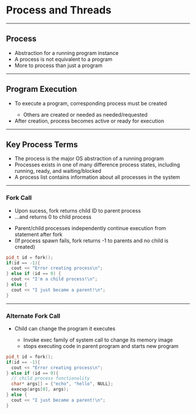 # Process and Threads
---

## Process
<ul>
  <li>Abstraction for a running program instance</li>
  <li>A process is not equivalent to a program</li>
  <li>More to process than just a program</li>
</ul>

---
## Program Execution
<ul>
  <li>To execute a program, corresponding process must be created</li>
  <ul>
      <li>Others are created or needed as needed/requested</li>
    </ul>
  <li>After creation, process becomes active or ready for execution</li>
</ul>

---
## Key Process Terms
<ul>
  <li>The process is the major OS abstraction of a running program</li>
  <li>Processes exists in one of many difference process states, including running, ready, and waiting/blocked</li>
  <li>A process list contains information about all processes in the system</li>
</ul>

---
### Fork Call
<ul>
  <li>Upon sucess, fork returns child ID to parent process</li>
  <li>...and returns 0 to child process</li>
</ul>

<ul>
  <li>Parent/child processes independently continue execution from statement after fork</li>
  <li>(If process spawn fails, fork returns -1 to parents and no child is created)</li>
</ul>

```c++
pid_t id = fork();
if(id == -1){
  cout << "Error creating process\n";
} else if (id == 0) {
  cout << "I'm a child process!\n";
} else {
  cout << "I just became a parent!\n";
}
```
---

### Alternate Fork Call

<ul>
  <li>Child can change the program it executes</li>
    <ul>
      <li>Invoke exec family of system call to change its memory image</li>
      <li>stops executing code in parent program and starts new program</li>
    </ul>
</ul>


```c++
pid_t id = fork();
if(id == -1){
  cout << "Error creating process\n";
} else if (id == 0){
  // child process functionality
  char* args[] = {"echo", "hello", NULL};
  execvp(args[0], args);
} else {
  cout << "I just became a parent!\n";
}
```
